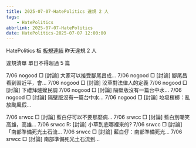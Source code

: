 ```yaml
---
title: 2025-07-07-HatePolitics 違規 2 人
tags:
    - HatePolitics
abbrlink: 2025-07-07-HatePolitics
date: HatePolitics-2025-07-07 12:00:00
---
```

HatePolitics 板 [板規連結](https://www.ptt.cc/bbs/HatePolitics/M.1617115262.A.D60.html)
昨天違規 2 人
<!-- more -->

違規清單
單日不得超過 5 篇

7/06 nogood □ [討論] 大家可以接受腳尾昌成…
7/06 nogood □ [討論] 腳尾昌看到習近平，會…
7/06 nogood □ [討論] 洨草對法律人的定義
7/06 nogood □ [討論] 下禮拜爐嬤民調
7/06 nogood □ [討論] 隔壁版沒有一篇台中水…
7/06 nogood □ [討論] 隔壁版沒有一篇台中水…
7/06 nogood □ [討論] 垃圾檳榔：亂放颱風假…

7/06 srwcc □ [討論] 藍白仔可以不要那麼病…
7/06 srwcc □ [討論] 藍白別嘲笑高雄，高雄…
7/06 srwcc R: [討論] 小草到底哪裡來的?
7/06 srwcc □ [討論] 「南部準備死光土石流…
7/06 srwcc □ [討論] 藍白仔：南部準備死光…
7/06 srwcc □ [討論] 南部準備死光土石流到…
